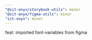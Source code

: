 ```yaml
---
"@sit-onyx/storybook-utils": minor
"@sit-onyx/figma-utils": minor
"sit-onyx": minor
---
```


feat: imported font-variables from figma
